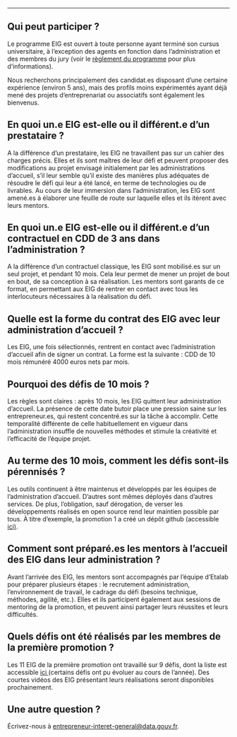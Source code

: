 ---
## Qui peut participer ?

Le programme EIG est ouvert à
toute personne ayant terminé son cursus universitaire, à l’exception des agents
en fonction dans l’administration et des membres du jury (voir le [règlement du
programme](https://entrepreneur-interet-general.etalab.gouv.fr/assets/EIG-promotion2_reglement_programme_VFF.pdf) pour plus d’informations).

Nous recherchons principalement
des candidat.es disposant d’une certaine expérience (environ 5 ans), mais des
profils moins expérimentés ayant déjà mené des projets d’entreprenariat ou
associatifs sont également les bienvenus.

## En quoi un.e EIG est-elle ou il différent.e d’un prestataire ?

A
la différence d’un prestataire, les EIG ne travaillent pas sur un cahier des
charges précis. Elles et ils sont maîtres de leur défi et peuvent proposer des
modifications au projet envisagé initialement par les administrations
d’accueil, s’il leur semble qu’il existe des manières plus adéquates de
résoudre le défi qui leur a été lancé, en terme de technologies ou de livrables.
Au cours de leur immersion dans l’administration, les EIG sont amené.es à
élaborer une feuille de route sur laquelle elles et ils itèrent avec leurs
mentors.

## En quoi un.e EIG est-elle ou il différent.e d’un contractuel en CDD de 3 ans dans l’administration ?

A
la différence d’un contractuel classique, les EIG sont mobilisé.es sur un seul
projet, et pendant 10 mois. Cela leur permet de mener un projet de bout en
bout, de sa conception à sa réalisation. Les mentors sont garants de ce format,
en permettant aux EIG de rentrer en contact avec tous les interlocuteurs
nécessaires à la réalisation du défi.

## Quelle est la forme du contrat des EIG avec leur administration d’accueil ?

Les EIG, une
fois sélectionnés, rentrent en contact avec l’administration d’accueil afin de
signer un contrat. La forme est la suivante : CDD de 10 mois rémunéré 4000
euros nets par mois.

## Pourquoi des défis de 10 mois ?

Les
règles sont claires : après 10 mois, les EIG quittent leur administration
d’accueil. La présence de cette date butoir place une pression saine sur les
entrepreneur.es, qui restent concentré.es sur la tâche à accomplir. Cette
temporalité différente de celle habituellement en vigueur dans l’administration
insuffle de nouvelles méthodes et stimule la créativité et l’efficacité de
l’équipe projet.

## Au terme des 10 mois, comment les défis sont-ils pérennisés ?

Les
outils continuent à être maintenus et développés par les équipes de
l’administration d’accueil. D’autres sont mêmes déployés dans d’autres
services. De plus, l’obligation, sauf dérogation, de verser les développements
réalisés en open source rend leur maintien possible par tous. À titre
d’exemple, la promotion 1 a créé un dépôt github (accessible [ici)](https://github.com/eig-2017).

## Comment sont préparé.es les mentors à l’accueil des EIG dans leur administration ?

Avant
l’arrivée des EIG, les mentors sont accompagnés par l’équipe d’Etalab pour
préparer plusieurs étapes : le recrutement administration, l’environnement
de travail, le cadrage du défi (besoins technique, méthodes, agilité, etc.).
Elles et ils participent également aux sessions de mentoring de la promotion,
et peuvent ainsi partager leurs réussites et leurs difficultés.

## Quels défis ont été réalisés par les membres de la première promotion ?

Les
11 EIG de la première promotion ont travaillé sur 9 défis, dont la liste est
accessible [ici ](https://www.etalab.gouv.fr/entrepreneurs-dinteret-general)(certains
défis ont pu évoluer au cours de l’année). Des courtes vidéos des EIG
présentant leurs réalisations seront disponibles prochainement.

## Une autre question ?

Écrivez-nous à [entrepreneur-interet-general@data.gouv.fr](mailto:entrepreneur-interet-general@data.gouv.fr).
